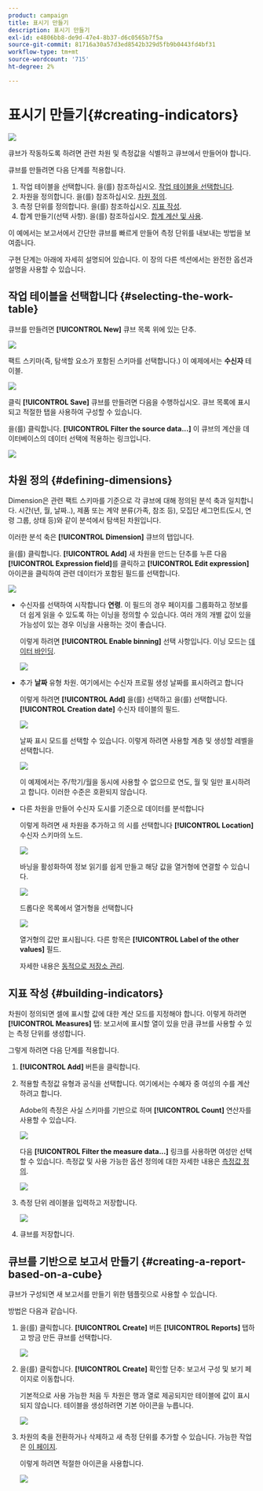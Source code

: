 ```yaml
---
product: campaign
title: 표시기 만들기
description: 표시기 만들기
exl-id: e4806bb8-de9d-47e4-8b37-d6c0565b7f5a
source-git-commit: 81716a30a57d3ed8542b329d5fb9b0443fd4bf31
workflow-type: tm+mt
source-wordcount: '715'
ht-degree: 2%

---
```


# 표시기 만들기{#creating-indicators}

![](../../assets/common.svg)

큐브가 작동하도록 하려면 관련 차원 및 측정값을 식별하고 큐브에서 만들어야 합니다.

큐브를 만들려면 다음 단계를 적용합니다.

1. 작업 테이블을 선택합니다. 을(를) 참조하십시오. [작업 테이블을 선택합니다](#selecting-the-work-table).
1. 차원을 정의합니다. 을(를) 참조하십시오. [차원 정의](#defining-dimensions).
1. 측정 단위를 정의합니다. 을(를) 참조하십시오. [지표 작성](#building-indicators).
1. 합계 만들기(선택 사항). 을(를) 참조하십시오. [합계 계산 및 사용](../../reporting/using/concepts-and-methodology.md#calculating-and-using-aggregates).

이 예에서는 보고서에서 간단한 큐브를 빠르게 만들어 측정 단위를 내보내는 방법을 보여줍니다.

구현 단계는 아래에 자세히 설명되어 있습니다. 이 장의 다른 섹션에서는 완전한 옵션과 설명을 사용할 수 있습니다.

## 작업 테이블을 선택합니다 {#selecting-the-work-table}

큐브를 만들려면 **[!UICONTROL New]** 큐브 목록 위에 있는 단추.

![](assets/s_advuser_cube_create.png)

팩트 스키마(즉, 탐색할 요소가 포함된 스키마를 선택합니다.) 이 예제에서는 **수신자** 테이블.

![](assets/s_advuser_cube_wz_02.png)

클릭 **[!UICONTROL Save]** 큐브를 만들려면 다음을 수행하십시오. 큐브 목록에 표시되고 적절한 탭을 사용하여 구성할 수 있습니다.

을(를) 클릭합니다. **[!UICONTROL Filter the source data...]** 이 큐브의 계산을 데이터베이스의 데이터 선택에 적용하는 링크입니다.

![](assets/s_advuser_cube_wz_03.png)

## 차원 정의 {#defining-dimensions}

Dimension은 관련 팩트 스키마를 기준으로 각 큐브에 대해 정의된 분석 축과 일치합니다. 시간(년, 월, 날짜..), 제품 또는 계약 분류(가족, 참조 등), 모집단 세그먼트(도시, 연령 그룹, 상태 등)와 같이 분석에서 탐색된 차원입니다.

이러한 분석 축은 **[!UICONTROL Dimension]** 큐브의 탭입니다.

을(를) 클릭합니다. **[!UICONTROL Add]** 새 차원을 만드는 단추를 누른 다음 **[!UICONTROL Expression field]**&#x200B;를 클릭하고 **[!UICONTROL Edit expression]** 아이콘을 클릭하여 관련 데이터가 포함된 필드를 선택합니다.

![](assets/s_advuser_cube_wz_04.png)

* 수신자를 선택하여 시작합니다 **연령**. 이 필드의 경우 페이지를 그룹화하고 정보를 더 쉽게 읽을 수 있도록 하는 이닝을 정의할 수 있습니다. 여러 개의 개별 값이 있을 가능성이 있는 경우 이닝을 사용하는 것이 좋습니다.

   이렇게 하려면 **[!UICONTROL Enable binning]** 선택 사항입니다. 이닝 모드는 [데이터 바인딩](../../reporting/using/concepts-and-methodology.md#data-binning).

   ![](assets/s_advuser_cube_wz_05.png)

* 추가 **날짜** 유형 차원. 여기에서는 수신자 프로필 생성 날짜를 표시하려고 합니다

   이렇게 하려면 **[!UICONTROL Add]** 을(를) 선택하고 을(를) 선택합니다. **[!UICONTROL Creation date]** 수신자 테이블의 필드.

   ![](assets/s_advuser_cube_wz_06.png)

   날짜 표시 모드를 선택할 수 있습니다. 이렇게 하려면 사용할 계층 및 생성할 레벨을 선택합니다.

   ![](assets/s_advuser_cube_wz_07.png)

   이 예제에서는 주/학기/월을 동시에 사용할 수 없으므로 연도, 월 및 일만 표시하려고 합니다. 이러한 수준은 호환되지 않습니다.

* 다른 차원을 만들어 수신자 도시를 기준으로 데이터를 분석합니다

   이렇게 하려면 새 차원을 추가하고 의 시를 선택합니다 **[!UICONTROL Location]** 수신자 스키마의 노드.

   ![](assets/s_advuser_cube_wz_08.png)

   바닝을 활성화하여 정보 읽기를 쉽게 만들고 해당 값을 열거형에 연결할 수 있습니다.

   ![](assets/s_advuser_cube_wz_09.png)

   드롭다운 목록에서 열거형을 선택합니다

   ![](assets/s_advuser_cube_wz_10.png)

   열거형의 값만 표시됩니다. 다른 항목은 **[!UICONTROL Label of the other values]** 필드.

   자세한 내용은 [동적으로 저장소 관리](../../reporting/using/concepts-and-methodology.md#dynamically-managing-bins).

## 지표 작성 {#building-indicators}

차원이 정의되면 셀에 표시할 값에 대한 계산 모드를 지정해야 합니다. 이렇게 하려면 **[!UICONTROL Measures]** 탭: 보고서에 표시할 열이 있을 만큼 큐브를 사용할 수 있는 측정 단위를 생성합니다.

그렇게 하려면 다음 단계를 적용합니다.

1. **[!UICONTROL Add]** 버튼을 클릭합니다.
1. 적용할 측정값 유형과 공식을 선택합니다. 여기에서는 수혜자 중 여성의 수를 계산하려고 합니다.

   Adobe의 측정은 사실 스키마를 기반으로 하며 **[!UICONTROL Count]** 연산자를 사용할 수 있습니다.

   ![](assets/s_advuser_cube_wz_11.png)

   다음 **[!UICONTROL Filter the measure data...]** 링크를 사용하면 여성만 선택할 수 있습니다. 측정값 및 사용 가능한 옵션 정의에 대한 자세한 내용은 [측정값 정의](../../reporting/using/concepts-and-methodology.md#defining-measures).

   ![](assets/s_advuser_cube_wz_12.png)

1. 측정 단위 레이블을 입력하고 저장합니다.

   ![](assets/s_advuser_cube_wz_13.png)

1. 큐브를 저장합니다.

## 큐브를 기반으로 보고서 만들기 {#creating-a-report-based-on-a-cube}

큐브가 구성되면 새 보고서를 만들기 위한 템플릿으로 사용할 수 있습니다.

방법은 다음과 같습니다.

1. 을(를) 클릭합니다. **[!UICONTROL Create]** 버튼 **[!UICONTROL Reports]** 탭하고 방금 만든 큐브를 선택합니다.

   ![](assets/s_advuser_cube_wz_14.png)

1. 을(를) 클릭합니다. **[!UICONTROL Create]** 확인할 단추: 보고서 구성 및 보기 페이지로 이동합니다.

   기본적으로 사용 가능한 처음 두 차원은 행과 열로 제공되지만 테이블에 값이 표시되지 않습니다. 테이블을 생성하려면 기본 아이콘을 누릅니다.

   ![](assets/s_advuser_cube_wz_15.png)

1. 차원의 축을 전환하거나 삭제하고 새 측정 단위를 추가할 수 있습니다. 가능한 작업은 [이 페이지](../../reporting/using/using-cubes-to-explore-data.md).

   이렇게 하려면 적절한 아이콘을 사용합니다.

   ![](assets/s_advuser_cube_wz_16.png)
